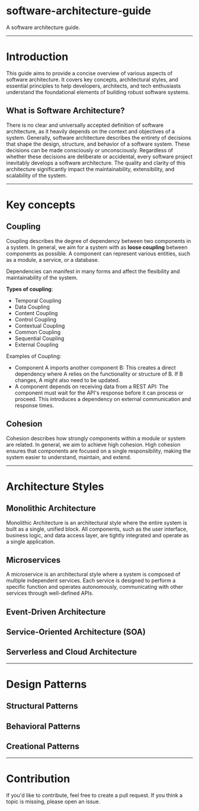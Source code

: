 # software-architecture-guide

A software architecture guide.

---

# Introduction

This guide aims to provide a concise overview of various aspects of software architecture. It covers key concepts, architectural styles, and essential principles to help developers, architects, and tech enthusiasts understand the foundational elements of building robust software systems.

## What is Software Architecture?

There is no clear and universally accepted definition of software architecture, as it heavily depends on the context and objectives of a system. Generally, software architecture describes the entirety of decisions that shape the design, structure, and behavior of a software system. These decisions can be made consciously or unconsciously.
Regardless of whether these decisions are deliberate or accidental, every software project inevitably develops a software architecture. The quality and clarity of this architecture significantly impact the maintainability, extensibility, and scalability of the system.

---

# Key concepts

## Coupling

Coupling describes the degree of dependency between two components in a system.
In general, we aim for a system with as **loose coupling** between components as possible. 
A component can represent various entities, such as a module, a service, or a database. 

Dependencies can manifest in many forms and affect the flexibility and maintainability of the system.

**Types of coupling**: 
- Temporal Coupling
- Data Coupling
- Content Coupling
- Control Coupling
- Contextual Coupling
- Common Coupling
- Sequential Coupling
- External Coupling

Examples of Coupling:

- Component A imports another component B: This creates a direct dependency where A relies on the functionality or structure of B. If B changes, A might also need to be updated.
- A component depends on receiving data from a REST API: The component must wait for the API's response before it can process or proceed. This introduces a dependency on external communication and response times.

## Cohesion

Cohesion describes how strongly components within a module or system are related. In general, we aim to achieve high cohesion.
High cohesion ensures that components are focused on a single responsibility, making the system easier to understand, maintain, and extend.

---

# Architecture Styles

## Monolithic Architecture

Monolithic Architecture is an architectural style where the entire system is built as a single, unified block. All components, such as the user interface, business logic, and data access layer, are tightly integrated and operate as a single application.

## Microservices

A microservice is an architectural style where a system is composed of multiple independent services. Each service is designed to perform a specific function and operates autonomously, communicating with other services through well-defined APIs.

## Event-Driven Architecture

## Service-Oriented Architecture (SOA)

## Serverless and Cloud Architecture

---

# Design Patterns

## Structural Patterns
## Behavioral Patterns
## Creational Patterns

---

# Contribution 

If you'd like to contribute, feel free to create a pull request. 
If you think a topic is missing, please open an issue.
